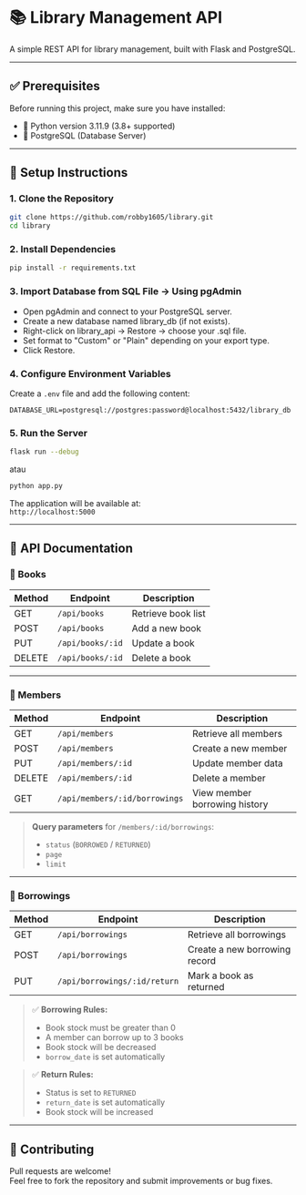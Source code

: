 # 📚 Library Management API

A simple REST API for library management, built with Flask and PostgreSQL.

---

## ✅ Prerequisites

Before running this project, make sure you have installed:

- 🐍 Python version 3.11.9 (3.8+ supported)
- 🐘 PostgreSQL (Database Server)

---

## 🚀 Setup Instructions

### 1. Clone the Repository

```bash
git clone https://github.com/robby1605/library.git
cd library
```

### 2. Install Dependencies

```bash
pip install -r requirements.txt
```

### 3. Import Database from SQL File -> Using pgAdmin

- Open pgAdmin and connect to your PostgreSQL server.
- Create a new database named library_db (if not exists).
- Right-click on library_api → Restore → choose your .sql file.
- Set format to "Custom" or "Plain" depending on your export type.
- Click Restore.

### 4. Configure Environment Variables

Create a `.env` file and add the following content:

```
DATABASE_URL=postgresql://postgres:password@localhost:5432/library_db
```

### 5. Run the Server

```bash
flask run --debug
```
atau
```bash
python app.py
```

The application will be available at:  
`http://localhost:5000`

---

## 📘 API Documentation

### 🔖 Books

| Method | Endpoint           | Description        |
|--------|--------------------|--------------------|
| GET    | `/api/books`       | Retrieve book list |
| POST   | `/api/books`       | Add a new book     |
| PUT    | `/api/books/:id`   | Update a book      |
| DELETE | `/api/books/:id`   | Delete a book      |

---

### 👤 Members

| Method | Endpoint                      | Description                   |
|--------|-------------------------------|-------------------------------|
| GET    | `/api/members`                | Retrieve all members          |
| POST   | `/api/members`                | Create a new member           |
| PUT    | `/api/members/:id`            | Update member data            |
| DELETE | `/api/members/:id`            | Delete a member               |
| GET    | `/api/members/:id/borrowings` | View member borrowing history |

> **Query parameters** for `/members/:id/borrowings`:
> - `status` (`BORROWED` / `RETURNED`)
> - `page`
> - `limit`

---

### 📖 Borrowings

| Method | Endpoint                     | Description                   |
|--------|------------------------------|-------------------------------|
| GET    | `/api/borrowings`            | Retrieve all borrowings       |
| POST   | `/api/borrowings`            | Create a new borrowing record |
| PUT    | `/api/borrowings/:id/return` | Mark a book as returned       |

> ✅ **Borrowing Rules:**
> - Book stock must be greater than 0  
> - A member can borrow up to 3 books  
> - Book stock will be decreased  
> - `borrow_date` is set automatically  

> ✅ **Return Rules:**
> - Status is set to `RETURNED`  
> - `return_date` is set automatically  
> - Book stock will be increased  

---

## 🤝 Contributing

Pull requests are welcome!  
Feel free to fork the repository and submit improvements or bug fixes.
